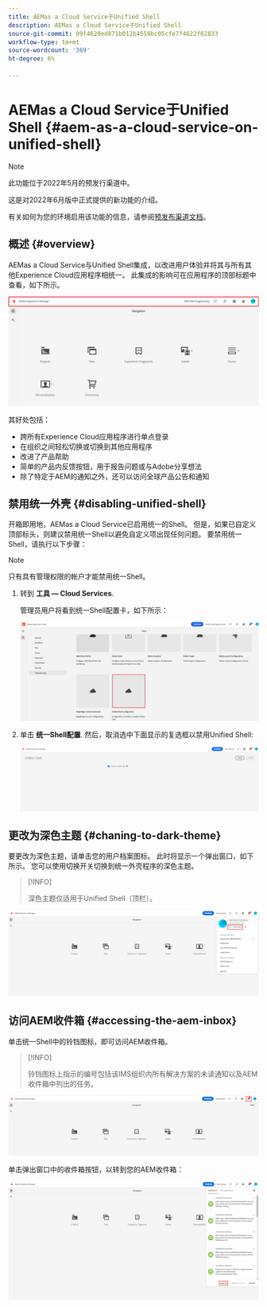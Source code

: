 ```yaml
---
title: AEMas a Cloud Service于Unified Shell
description: AEMas a Cloud Service于Unified Shell
source-git-commit: 09f4620ed871b012b4550bc05cfe7f4622f02833
workflow-type: tm+mt
source-wordcount: '369'
ht-degree: 6%

---
```



# AEMas a Cloud Service于Unified Shell {#aem-as-a-cloud-service-on-unified-shell}

>[!NOTE]
>此功能位于2022年5月的预发行渠道中。
>
>这是对2022年6月版中正式提供的新功能的介绍。
>
>有关如何为您的环境启用该功能的信息，请参阅[预发布渠道文档](/help/release-notes/prerelease.md#enable-prerelease)。

## 概述 {#overview}

AEMas a Cloud Service与Unified Shell集成，以改进用户体验并将其与所有其他Experience Cloud应用程序相统一。 此集成的影响可在应用程序的顶部标题中查看，如下所示。

![图像](/help/overview/assets/unifiedshell1.png)

其好处包括：

* 跨所有Experience Cloud应用程序进行单点登录
* 在组织之间轻松切换或切换到其他应用程序
* 改进了产品帮助
* 简单的产品内反馈按钮，用于报告问题或与Adobe分享想法
* 除了特定于AEM的通知之外，还可以访问全球产品公告和通知

## 禁用统一外壳 {#disabling-unified-shell}

开箱即用地，AEMas a Cloud Service已启用统一的Shell。 但是，如果已自定义顶部标头，则建议禁用统一Shell以避免自定义项出现任何问题。 要禁用统一Shell，请执行以下步骤：

>[!NOTE]
>只有具有管理权限的帐户才能禁用统一Shell。

1. 转到 **工具 — Cloud Services**.

   管理员用户将看到统一Shell配置卡，如下所示：

   ![图像](/help/overview/assets/unifiedshell2.png)

1. 单击 **统一Shell配置**. 然后，取消选中下面显示的复选框以禁用Unified Shell:

   ![图像](/help/overview/assets/unifiedshell3.png)

## 更改为深色主题 {#chaning-to-dark-theme}

要更改为深色主题，请单击您的用户档案图标。 此时将显示一个弹出窗口，如下所示。 您可以使用切换开关切换到统一外壳程序的深色主题。

>[!INFO]
>
>深色主题仅适用于Unified Shell（顶栏）。

![图像](/help/overview/assets/unifiedshell4.png)

## 访问AEM收件箱 {#accessing-the-aem-inbox}

单击统一Shell中的铃铛图标，即可访问AEM收件箱。

>[!INFO]
>
> 铃铛图标上指示的编号包括该IMS组织内所有解决方案的未读通知以及AEM收件箱中列出的任务。

![图像](/help/overview/assets/unifiedshell5.png)

单击弹出窗口中的收件箱按钮，以转到您的AEM收件箱：

![图像](/help/overview/assets/unifiedshell6.png)

